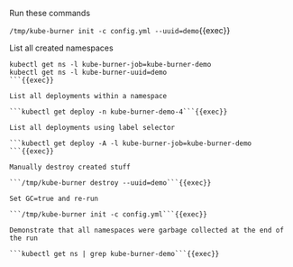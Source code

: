 Run these commands

```/tmp/kube-burner init -c config.yml --uuid=demo```{{exec}}

List all created namespaces

```
kubectl get ns -l kube-burner-job=kube-burner-demo
kubectl get ns -l kube-burner-uuid=demo
```{{exec}}

List all deployments within a namespace

```kubectl get deploy -n kube-burner-demo-4```{{exec}}

List all deployments using label selector

```kubectl get deploy -A -l kube-burner-job=kube-burner-demo
```{{exec}}

Manually destroy created stuff

```/tmp/kube-burner destroy --uuid=demo```{{exec}}

Set GC=true and re-run

```/tmp/kube-burner init -c config.yml```{{exec}}

Demonstrate that all namespaces were garbage collected at the end of the run

```kubectl get ns | grep kube-burner-demo```{{exec}}